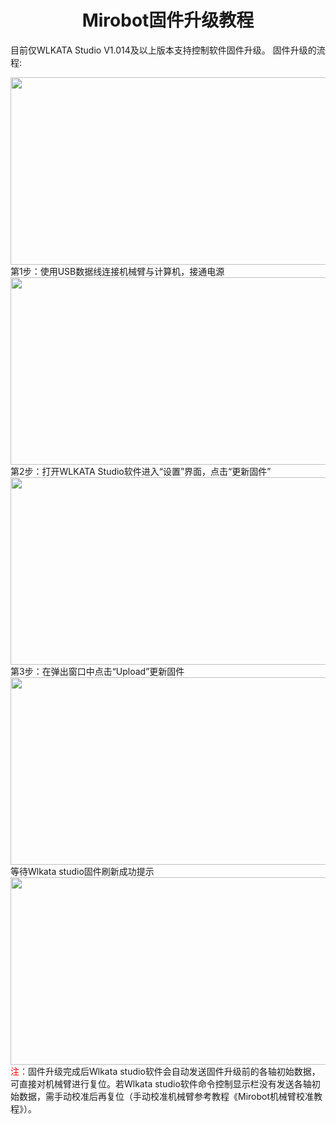 # <center>Mirobot固件升级教程</center>
目前仅WLKATA Studio V1.014及以上版本支持控制软件固件升级。
固件升级的流程:
<center><img src="https://github.com/wlkata/Picture/blob/master/11/11-1.png?raw=true" width="600" height="300" > </center>
第1步：使用USB数据线连接机械臂与计算机，接通电源
<center><img src="https://github.com/wlkata/Picture/blob/master/11/11-2.png?raw=true" width="600" height="300" > </center>
第2步：打开WLKATA Studio软件进入“设置”界面，点击“更新固件”
<center><img src="https://github.com/wlkata/Picture/blob/master/11/11-3.png?raw=true" width="600" height="300" > </center>
第3步：在弹出窗口中点击“Upload”更新固件
<center><img src="https://github.com/wlkata/Picture/blob/master/11/11-4.png?raw=true" width="600" height="300" > </center>
等待Wlkata studio固件刷新成功提示
<center><img src="https://github.com/wlkata/Picture/blob/master/11/11-5.png?raw=true" width="600" height="300" > </center>
<font color="red">注：</font>固件升级完成后Wlkata studio软件会自动发送固件升级前的各轴初始数据，可直接对机械臂进行复位。若Wlkata studio软件命令控制显示栏没有发送各轴初始数据，需手动校准后再复位（手动校准机械臂参考教程《Mirobot机械臂校准教程》）。